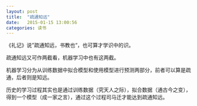 ```yaml
---
layout: post
title:  "疏通知远"
date:   2015-01-15 13:00:56
categories: 读书 
---
```

《礼记》说”疏通知远，书教也“，也可算才学识中的识。

疏通知远又可作两截看，机器学习中也有这两截。

机器学习分为从训练数据中拟合模型和使用模型进行预测两部分，前者可以算是疏通，后者则是知远。

历史的学习过程其实也是通过训练数据（究天人之际），拟合数据（通古今之变），得到一个模型（成一家之言），通过这个过程司马迁才能达到疏通知远。
